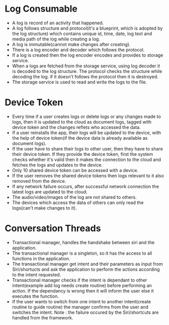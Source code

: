 # Log Consumable

- A log is record of an activity that happened.
- A log follows structure and protocol(it's a blueprint, which is adopted by the log structure) which contains unique id, time, date, log text and media path of the log while creating a log.
- A log is immutable(cannot make changes after creating).
- There is a log encoder and decoder which follows the protocol.
- If a log is created then the log encoder encodes and provides to storage service.
- When a logs are fetched from the storage service, using log decoder it is decoded to the log structure.  The protocol checks the structure while decoding the log.  if it doesn't follows the protocol then it is destroyed.
- The storage service is used to read and write the logs to the file.
# Device Token

- Every time if a user creates logs or delete logs or any changes made to logs, then it is updated to the cloud as document logs, tagged with device token and the changes reflets who accessed the data.
- If a user reinstalls the app, their logs will be updated to the device, with the help of device token(if the device data is already available as document logs).
- If the user have to share their logs to other user, then they have to share their device token. If they provide the device token, first the system checks whether it's valid then it makes the connection to the cloud and fetches the logs and updates to the device.
- Only 10 shared device token can be accessed with a device.
- If the user removes the shared device tokens then logs relevant to it also removed from the device.
- If any network failure occurs, after successful network connection the latest logs are updated to the cloud.
- The audio/video/images of the log are not shared to others.
- The devices which access the data of others can only read the logs(can't make changes to it).

# Conversation Threads

- Transactional manager, handles the handshake between siri and the application.
- The transactional manager is a singleton, so it has the access to all functions in the application.
- The transactional manager get intent and their parameters as input from Siri/shortucts and ask the application to perform the actions according to the intent requested.
- Transactional manager checks if the intent is dependant to other intent(example add log needs create routine) before performing an action.  If the dependancy is wrong then it will inform the user else it executes the function.
- If the user wants to switch from one intent to another intent(create routine to guide routine) the manager confirms from the user and switches the intent.
Note : the failure occured by the Siri/shortcuts are handled from the framework.
